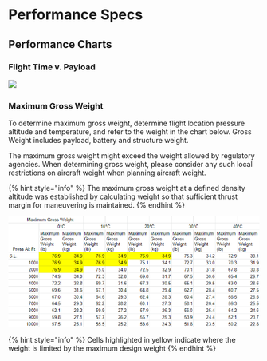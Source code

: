 # Performance Specs

## Performance Charts

### Flight Time v. Payload

![](https://lh3.googleusercontent.com/WBztCTmAsgDK4HR1Ao7r3nvKdrD5B4wLEAKPVQMLUJ9spR9fa-cF1KbD9PjU1SvEp83Ws7bhesKLrEiGayghU6c1MLR8bJypQmKuOxamOoQDCSk3gYFnBZC0e2bBkawdvhBt4-rp)

### Maximum Gross Weight

To determine maximum gross weight, determine flight location pressure altitude and temperature, and refer to the weight in the chart below.
 Gross Weight includes payload, battery and structure weight.

The maximum gross weight might exceed the weight allowed by regulatory agencies. When determining gross weight, please consider any such local restrictions on aircraft weight when planning aircraft weight.

{% hint style="info" %}
The maximum gross weight at a defined density altitude was established by calculating weight so that sufficient thrust margin for maneuvering is maintained.
{% endhint %}

![](../../../.gitbook/assets/altax-payload%20%281%29.PNG)

{% hint style="info" %}
Cells highlighted in yellow indicate where the weight is limited by the maximum design weight
{% endhint %}

